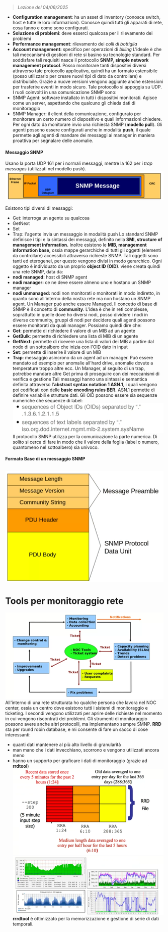  > *Lezione del 04/06/2025*

- **Configuration management**: ha un asset di inventory (conosce switch, host e tutte le loro informazioni). Conosce quindi tutti gli apparati di rete, cosa fanno e come sono configurati.
- **Soluzione di problemi**: deve esserci qualcosa per il rilevamento dei problemi
- **Performance management**: rilevamento dei *colli di bottiglia*
- **Account management:** specifico per operazioni di *billing*
L'ideale è che tali meccanismi di gestioni di rete si basino su tecnologie standard. Per soddisfare tali requisiti nasce il protocollo **SNMP, simple network management protocol**. Posso monitorare tanti dispositivi diversi attraverso tale protocollo applicativo, quindi ha un formato estensibile (posso utilizzarlo per creare nuovi tipi di dato da controllare) e distribuibile. Grazie a nuove versioni vengono aggiunte anche estensioni per trasferire eventi in modo sicuro.
Tale protocollo si appoggia su UDP. I ruoli coinvolti in una comunicazione SNMP sono:
- SNMP Agent: software installato in tutti i dispositivi monitorati. Agisce come un server, aspettando che qualcuno gli chieda dati di monitoraggio
- SNMP Manager: il client della comunicazione, configurato per monitorare un certo numero di dispositivo e quali informazioni chiedere. Per ogni dato da monitorare invio una richiesta SNMP (**modello pull**).
Gli agenti possono essere configurati anche in modalità **push**, il quale permette agli agenti di mandare dei messaggi ai manager in maniera proattiva per segnalare delle anomalie.
#### Messaggio SNMP
Usano la porta UDP 161 per i normali messaggi, mentre la 162 per i *trap messages* (utilizzati nel modello push).
![](Images/Pasted%20image%2020250604130457.png)

Esistono tipi diversi di messaggi:
- Get: interroga un agente su qualcosa
- GetNext
- Set
- Trap: l'agente invia un messaggio in modalità push
Lo standard SNMP definisce i tipi e la sintassi dei messaggi, definito nella **SMI, structure of management information.** Inoltre esistono le **MIB, management information base,** ossia mappe gerarchiche di tutti gli oggetti (elementi da controllare) accessibili attraverso richieste SNMP. Tali oggetti sono tanti ed eterogenei, per questo vengono divisi in modo gerarchico. Ogni oggetto è individuato da un proprio **object ID (OID)**.
viene creata quindi una rete SNMP, data da:
- **nodi managed:** host di SNMP agent
- **nodi manager:** ce ne deve essere almeno uno e hostano un SNMP manager
- **nodi unmanaged:** nodi non monitorati o monitorati in modo indiretto, in quanto sono all'interno della nostra rete ma non hostano un SNMP agent.
Un Manager può anche essere Managed. Il concetto di base di SNMP è il concetto di **community**. L'idea è che in reti complesse, soprattutto in quelle dove ho diversi nodi, posso dividere i nodi in diverse community, gruppi di nodi per decidere quali agenti possono essere monitorati da quali manager.
Possiamo quindi dire che:
- **Get**: permette di richiedere il valore di un MIB ad un agente
- **GetBulk**: permette di richiedere una lista di MIB di un agente
- **GetNext**: permette di ricevere una lista di valori dei MIB a partire dal nodo di un sottoalbero che inizia con l'OID dato in input
- **Set**: permette di inserire il valore di un MIB
- **Trap**: messaggio asincrono da un agent ad un manager. Può essere mandato ad esempio per anomalie all'hard drive, anomalie dovute a temperature troppo altre ecc.
Un Manager, al seguito di un trap, potrebbe mandare altre Get prima di proseguire con dei meccanismi di verifica e gestione
Tali messaggi hanno una sintassi e semantica definita attraverso l'**abstract syntax notation 1 ASN.1**, i quali vengono poi codificati con delle **basic encoding rules BER.**
ASN.1 permette di definire variabili e strutture dati.
Gli OID possono essere sia sequenze numeriche che sequenze di label:
![](Images/Pasted%20image%2020250604132210.png)
Il protocollo SMNP utilizza per la comunicazione la parte numerica. Di solito si cerca di fare in modo che il valore della foglia (label o numero, quantomeno nel sottoalbero) sia univoco.
#### Formato Base di un messaggio SNMP
![](Images/Pasted%20image%2020250604133204.png)
---
# Tools per monitoraggio rete
![](Images/Pasted%20image%2020250604133614.png)
All'interno di una rete strutturata ho qualche persona che lavora nel NOC center, ossia un centro dove esistono tutti i sistemi di monitoraggio e ticketing. I secondi vengono utilizzati per aprire delle richieste nel momento in cui vengono riscontrati dei problemi.
Gli strumenti di monitoraggio possono avere anche altri protocolli, ma implementano sempre SMNP. 
**RRD** sta per round robin database, e mi consente di fare un sacco di cose interessanti:
- quanti dati mantenere al più alto livello di granularità
- man mano che i dati invecchiano, scorrono e vengono utilizzati ancora meno
- hanno un supporto per graficare i dati di monitoraggio (grazie ad **rrdtool**)
![](Images/Pasted%20image%2020250604133925.png)
![](Images/Pasted%20image%2020250604134054.png)
**rrrdtool** è ottimizzato per la memorizzazione e gestione di serie di dati temporali.